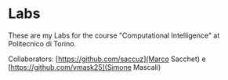 # Labs
These are my Labs for the course "Computational Intelligence" at Politecnico di Torino.

Collaborators:
[https://github.com/saccuz](Marco Sacchet) e [https://github.com/vmask25](Simone Mascali)
